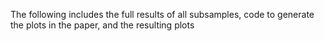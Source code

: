 The following includes the full results of all subsamples, code to generate the plots in the paper, and the resulting plots
